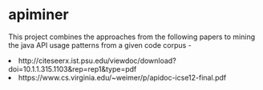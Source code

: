 # apiminer

This project combines the approaches from the following papers to mining the java API usage patterns from a given code corpus - 
<li> http://citeseerx.ist.psu.edu/viewdoc/download?doi=10.1.1.315.1103&rep=rep1&type=pdf
<li> https://www.cs.virginia.edu/~weimer/p/apidoc-icse12-final.pdf
